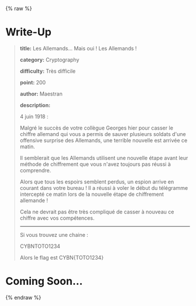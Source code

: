 
{% raw %}
# Write-Up
> **title:** Les Allemands... Mais oui !   Les Allemands !
>
> **category:** Cryptography
>
> **difficulty:** Très difficile
>
> **point:** 200
>
> **author:** Maestran
>
> **description:**
>
> 4 juin 1918 :
>
> Malgré le succès de votre collègue Georges hier pour casser le chiffre allemand qui vous a permis de sauver plusieurs soldats d'une offensive surprise des Allemands, une terrible nouvelle est arrivée ce matin.
>
> Il semblerait que les Allemands utilisent une nouvelle étape avant leur méthode de chiffrement que vous n'avez toujours pas réussi à comprendre.
>
> Alors que tous les espoirs semblent perdus, un espion arrive en courant dans votre bureau ! Il a réussi à voler le début du télégramme intercepté ce matin lors de la nouvelle étape de chiffrement allemande !
>
> Cela ne devrait pas être très compliqué de casser à nouveau ce chiffre avec vos compétences.
>
> 
>
> ---
>
> Si vous trouvez une chaine :
>
> CYBNTOTO1234
>
> Alors le flag est CYBN{TOTO1234}
>
> 


# Coming Soon...

{% endraw %}
